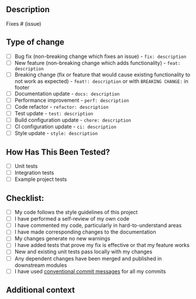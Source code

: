 ## Description

<!-- Please include a summary of the change and which issue is fixed (if applicable) -->

Fixes # (issue)

## Type of change

<!-- Please delete options that are not relevant -->

- [ ] Bug fix (non-breaking change which fixes an issue) - `fix: description`
- [ ] New feature (non-breaking change which adds functionality) - `feat: description`
- [ ] Breaking change (fix or feature that would cause existing functionality to not work as expected) - `feat!: description` or with `BREAKING CHANGE:` in footer
- [ ] Documentation update - `docs: description`
- [ ] Performance improvement - `perf: description`
- [ ] Code refactor - `refactor: description`
- [ ] Test update - `test: description`
- [ ] Build configuration update - `chore: description`
- [ ] CI configuration update - `ci: description`
- [ ] Style update - `style: description`

## How Has This Been Tested?

<!-- Please describe the tests that you ran to verify your changes -->

- [ ] Unit tests
- [ ] Integration tests
- [ ] Example project tests

## Checklist:

- [ ] My code follows the style guidelines of this project
- [ ] I have performed a self-review of my own code
- [ ] I have commented my code, particularly in hard-to-understand areas
- [ ] I have made corresponding changes to the documentation
- [ ] My changes generate no new warnings
- [ ] I have added tests that prove my fix is effective or that my feature works
- [ ] New and existing unit tests pass locally with my changes
- [ ] Any dependent changes have been merged and published in downstream modules
- [ ] I have used [conventional commit messages](https://www.conventionalcommits.org/en/v1.0.0/) for all my commits

## Additional context

<!-- Add any other context about the PR here -->
